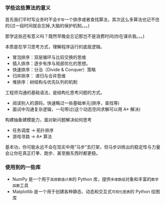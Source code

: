 ### 学些这些算法的意义
首先我们平时写业务时不会`手写`一个排序或者查找算法，其次这么多算法也记不住的(过一段时间就会忘掉,大脑的保护机制。。。)

那学这些还有意义吗？既然早晚会忘记那岂不是浪费时间(你在谋杀我。。。)

本质是在学习思考方式，理解程序运行的底层逻辑。

- 冒泡排序：双层循环与比较交换的思维
- 插入排序：逐步有序与局部优化的思想。
- 快速排序：分治（Divide & Conquer）策略
- 归并排序： 递归与合并思维
- 堆排序：树结构与优先队列的机制

工程师沟通的基础语法，是结构化思考问题的方式。
- 阅读别人的源码，快速略过一些基础单元(排序，查找等)
- 面试中沟通复杂逻辑，一句带过(这个动态空间求解可以用 A* 解决)

构建抽象建模能力，面对新问题解决如何思考
- 任务调度 → 拓扑排序
- 游戏寻路 → A* 算法

基本功，你可能永远不会在现实中用“马步”去打架，但马步训练出的稳定性与力量会让你在真正打拳、跑步、甚至搬东西时都更稳。

### 使用到的一些库

- NumPy 是一个用于`高效数值计算`的 Python 库，提供`多维数组`对象和丰富的`数学函数`工具
- Matplotlib 是一个用于创建各种静态、动态和交互式`可视化图表`的 Python 绘图库
